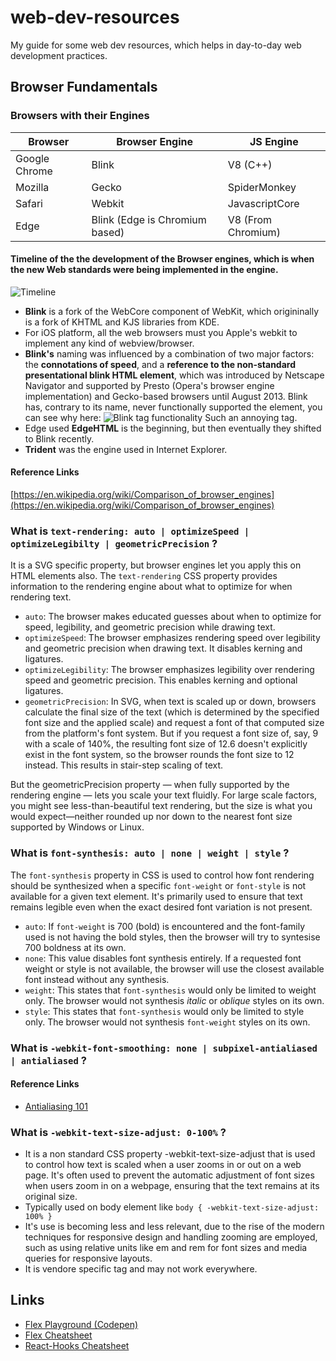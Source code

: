 # web-dev-resources
My guide for some web dev resources, which helps in day-to-day web development practices.

## Browser Fundamentals
### Browsers with their Engines

| Browser       | Browser Engine                  | JS Engine |
|---------------|---------------------------------|-----------|
| Google Chrome | Blink                           | V8 (C++)  |
| Mozilla       | Gecko                           | SpiderMonkey | 
| Safari        | Webkit                          | JavascriptCore |  
| Edge          | Blink (Edge is Chromium based)  | V8 (From Chromium) |

#### Timeline of the the development of the Browser engines, which is when the new Web standards were being implemented in the engine.
![Timeline](https://upload.wikimedia.org/wikipedia/en/timeline/glana2o0f7cziybkkmx2fgelmo287vj.png)

* **Blink** is a fork of the WebCore component of WebKit, which origininally is a fork of KHTML and KJS libraries from KDE.
* For iOS platform, all the web browsers must you Apple's webkit to implement any kind of webview/browser.
* **Blink's** naming was influenced by a combination of two major factors: the **connotations of speed**, and a **reference to the non-standard presentational blink HTML element**, which was introduced by Netscape Navigator and supported by Presto (Opera's browser engine implementation) and Gecko-based browsers until August 2013. Blink has, contrary to its name, never functionally supported the element, you can see why here: ![Blink tag functionality](https://miro.medium.com/v2/resize:fit:430/0*I9Rl7iW4N_cEHk_D.gif) Such an annoying tag.
* Edge used **EdgeHTML** is the beginning, but then eventually they shifted to Blink recently.
* **Trident** was the engine used in Internet Explorer.

#### Reference Links
[https://en.wikipedia.org/wiki/Comparison_of_browser_engines](https://en.wikipedia.org/wiki/Comparison_of_browser_engines)

### What is ```text-rendering: auto | optimizeSpeed | optimizeLegibilty | geometricPrecision``` ?
It is a SVG specific property, but browser engines let you apply this on HTML elements also.
The ```text-rendering``` CSS property provides information to the rendering engine about what to optimize for when rendering text.
* ```auto```: The browser makes educated guesses about when to optimize for speed, legibility, and geometric precision while drawing text.
* ```optimizeSpeed```: The browser emphasizes rendering speed over legibility and geometric precision when drawing text. It disables kerning and ligatures.
* ```optimizeLegibility```: The browser emphasizes legibility over rendering speed and geometric precision. This enables kerning and optional ligatures.
* ```geometricPrecision```: In SVG, when text is scaled up or down, browsers calculate the final size of the text (which is determined by the specified font size and the applied scale) and request a font of that computed size from the platform's font system. But if you request a font size of, say, 9 with a scale of 140%, the resulting font size of 12.6 doesn't explicitly exist in the font system, so the browser rounds the font size to 12 instead. This results in stair-step scaling of text.

But the geometricPrecision property — when fully supported by the rendering engine — lets you scale your text fluidly. For large scale factors, you might see less-than-beautiful text rendering, but the size is what you would expect—neither rounded up nor down to the nearest font size supported by Windows or Linux.

### What is ```font-synthesis: auto | none | weight | style``` ?
The ```font-synthesis``` property in CSS is used to control how font rendering should be synthesized when a specific ```font-weight``` or ```font-style``` is not available for a given text element. It's primarily used to ensure that text remains legible even when the exact desired font variation is not present.
  * ```auto```: If ```font-weight``` is 700 (bold) is encountered and the font-family used is not having the bold styles, then the browser will try to syntesise 700 boldness at its own.
  * ```none```: This value disables font synthesis entirely. If a requested font weight or style is not available, the browser will use the closest available font instead without any synthesis.
  * ```weight```: This states that ```font-synthesis``` would only be limited to weight only. The browser would not synthesis *italic* or *oblique* styles on its own.
  * ```style```: This states that ```font-synthesis``` would only be limited to style only. The browser would not synthesis ```font-weight``` styles on its own.

### What is ```-webkit-font-smoothing: none | subpixel-antialiased | antialiased``` ?

#### Reference Links
* [Antialiasing 101](https://web.dev/antialiasing-101/)

### What is ```-webkit-text-size-adjust: 0-100%``` ?
* It is a non standard CSS property -webkit-text-size-adjust that is used to control how text is scaled when a user zooms in or out on a web page. It's often used to prevent the automatic adjustment of font sizes when users zoom in on a webpage, ensuring that the text remains at its original size.
* Typically used on body element like ```body { -webkit-text-size-adjust: 100% }```
* It's use is becoming less and less relevant, due to the rise of the modern techniques for responsive design and handling zooming are employed, such as using relative units like em and rem for font sizes and media queries for responsive layouts.
* It is vendore specific tag and may not work everywhere.

## Links
* [Flex Playground (Codepen)](https://codepen.io/daxter-army/pen/WNZQWGL)
* [Flex Cheatsheet](https://yoksel.github.io/flex-cheatsheet/)
* [React-Hooks Cheatsheet](https://react-hooks-cheatsheet.com/)
